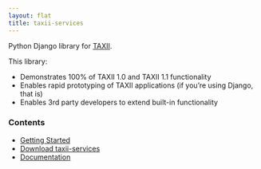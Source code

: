 ```yaml
---
layout: flat
title: taxii-services
---
```


Python Django library for <a href="http://taxii.mitre.org" target="_blank">TAXII</a>.

This library:

* Demonstrates 100% of TAXII 1.0 and TAXII 1.1 functionality
* Enables rapid prototyping of TAXII applications (if you’re using Django, that is)
* Enables 3rd party developers to extend built-in functionality

### Contents

* [Getting Started](http://taxii-services.readthedocs.org/en/latest/getting_started.html)
* [Download taxii-services](https://pypi.python.org/pypi/taxii-services/)
* [Documentation](http://taxii-services.readthedocs.org/en/latest/)
